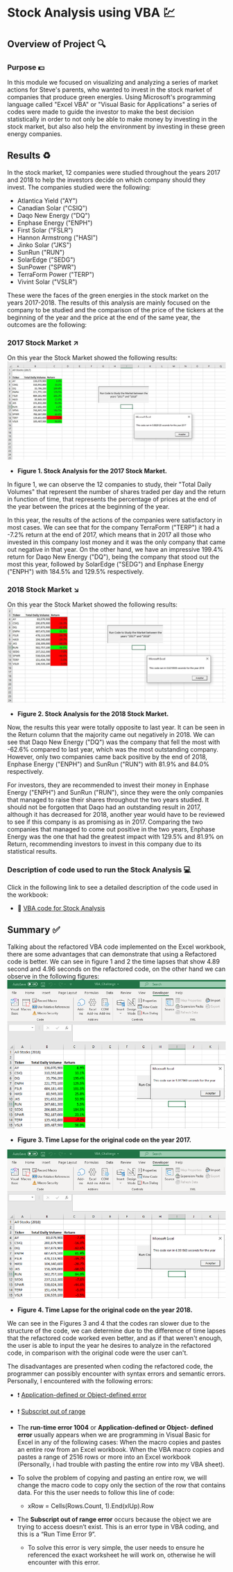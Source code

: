 # Stock Analysis using VBA :chart:

## Overview of Project :mag:

### Purpose :dollar:
In this module we focused on visualizing and analyzing a series of market actions for Steve's parents, who wanted to invest in the stock market of companies that produce green energies. Using Microsoft's programming language called "Excel VBA" or "Visual Basic for Applications" a series of codes were made to guide the investor to make the best decision statistically in order to not only be able to make money by investing in the stock market, but also also help the environment by investing in these  green energy companies.

## Results :recycle:
In the stock market, 12 companies were studied throughout the years 2017 and 2018 to help the investors decide on which company should they invest. The companies studied were the following:
- Atlantica Yield ("AY")
- Canadian Solar ("CSIQ")
- Daqo New Energy ("DQ")
- Enphase Energy ("ENPH")
- First Solar ("FSLR")
- Hannon Armstrong ("HASI")
- Jinko Solar ("JKS")
- SunRun ("RUN")
- SolarEdge ("SEDG")
- SunPower ("SPWR")
- TerraForm Power ("TERP")
- Vivint Solar ("VSLR")

These were the faces of the green energies in the stock market on the years 2017-2018. The results of this analysis are mainly focused on the company to be studied and the comparison of the price of the tickers at the beginning of the year and the price at the end of the same year, the outcomes are the following:

### 2017 Stock Market :arrow_upper_right:
On this year the Stock Market showed the following results:
![](https://github.com/Frankdiazw/Stock-Analysis/blob/main/Resources/VBA_Challenge_2017(1).png)

* **Figure 1. Stock Analysis for the 2017 Stock Market.**

In figure 1, we can observe the 12 companies to study, their "Total Daily Volumes" that represent the number of shares traded per day and the return in function of time, that represents the percentage of prices at the end of the year between the prices at the beginning of the year.

In this year, the results of the actions of the companies were satisfactory in most cases. We can see that for the company TerraForm ("TERP") it had a -7.2% return at the end of 2017, which means that in 2017 all those who invested in this company lost money and it was the only company that came out negative in that year. On the other hand, we have an impressive 199.4% return for Daqo New Energy ("DQ"), being the company that stood out the most this year, followed by SolarEdge ("SEDG") and Enphase Energy ("ENPH") with 184.5% and 129.5% respectively.

### 2018 Stock Market :arrow_lower_right:
On this year the Stock Market showed the following results:
![](https://github.com/Frankdiazw/Stock-Analysis/blob/main/Resources/VBA_Challenge_2018(1).png)

* **Figure 2. Stock Analysis for the 2018 Stock Market.**

Now, the results this year were totally opposite to last year. It can be seen in the Return column that the majority came out negatively in 2018. We can see that Daqo New Energy ("DQ") was the company that fell the most with -62.6% compared to last year, which was the most outstanding company. However, only two companies came back positive by the end of 2018, Enphase Energy ("ENPH") and SunRun ("RUN") with 81.9% and 84.0% respectively.

For investors, they are recommended to invest their money in Enphase Energy ("ENPH") and SunRun ("RUN"), since they were the only companies that managed to raise their shares throughout the two years studied. It should not be forgotten that Daqo had an outstanding result in 2017, although it has decreased for 2018, another year would have to be reviewed to see if this company is as promising as in 2017. Comparing the two companies that managed to come out positive in the two years, Enphase Energy was the one that had the greatest impact with 129.5% and 81.9% on Return, recommending investors to invest in this company due to its statistical results.

### Description of code used to run the Stock Analysis :computer:
Click in the following link to see a detailed description of the code used in the workbook:
- :page_with_curl: [VBA code for Stock Analysis](https://github.com/Frankdiazw/Stock-Analysis/blob/main/VBA_Challenge.vbs)

## Summary :white_check_mark:
Talking about the refactored VBA code implemented on the Excel workbook, there are some advantages that can demonstrate that using a Refactored code is better. We can see in figure 1 and 2 the time lapses that show 4.89 second and 4.96 seconds on the refactored code, on the other hand we can observe in the following figures:
![](https://github.com/Frankdiazw/Stock-Analysis/blob/main/Resources/VBA_Original_Code_2017.png)

- **Figure 3. Time Lapse for the original code on the year 2017.**

![](https://github.com/Frankdiazw/Stock-Analysis/blob/main/Resources/VBA_Original_Code_2018.png)

- **Figure 4. Time Lapse for the original code on the year 2018.**

We can see in the Figures 3 and 4 that the codes ran slower due to the structure of the code, we can determine due to the difference of time lapses that the refactored code worked even better, and as if that weren't enough, the user is able to input the year he desires to analyze in the refactored code, in comparison with the original code were the user can't.

The disadvantages are presented when coding the refactored code, the programmer can possibly encounter with syntax errors and semantic errors. Personally, I encountered with the following errors:
- :heavy_exclamation_mark: [Application-defined or Object-defined error](https://stackoverflow.com/questions/17980854/vba-runtime-error-1004-application-defined-or-object-defined-error-when-select)
- :heavy_exclamation_mark: [Subscript out of range](https://docs.microsoft.com/en-us/office/vba/language/reference/user-interface-help/subscript-out-of-range-error-9)
 
- The **run-time error 1004** or **Application-defined or Object- defined error** usually appears when we are programming in Visual Basic for Excel in any of the following cases: When the macro copies and pastes an entire row from an Excel workbook. When the VBA macro copies and pastes a range of 2516 rows or more into an Excel workbook (Personally, i had trouble with pasting the entire row into my VBA sheet).
- To solve the problem of copying and pasting an entire row, we will change the macro code to copy only the section of the row that contains data. For this the user needs to follow this line of code:
    - xRow = Cells(Rows.Count, 1).End(xlUp).Row

- The **Subscript out of range error** occurs because the object we are trying to access doesn’t exist. This is an error type in VBA coding, and this is a “Run Time Error 9”.
  - To solve this error is very simple, the user needs to ensure he referenced the exact worksheet he will work on, otherwise he will encounter with this error. 

